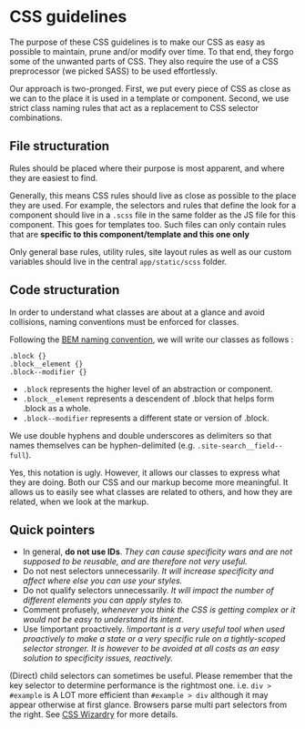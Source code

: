 # CSS guidelines

The purpose of these CSS guidelines is to make our CSS as easy as possible to maintain, prune and/or modify over time. To that end, they forgo some of the unwanted parts of CSS. They also require the use of a CSS preprocessor (we picked SASS) to be used effortlessly.

Our approach is two-pronged. First, we put every piece of CSS as close as we can to the place it is used in a template or component. Second, we use strict class naming rules that act as a replacement to CSS selector combinations.

## File structuration

Rules should be placed where their purpose is most apparent, and where they are easiest to find. 

Generally, this means CSS rules should live as close as possible to the place they are used. For example, the selectors and rules that define the look for a component should live in a `.scss` file in the same folder as the JS file for this component. This goes for templates too. Such files can only contain rules that are __specific to this component/template and this one only__

Only general base rules, utility rules, site layout rules as well as our custom variables should live in the central `app/static/scss` folder.

## Code structuration

In order to understand what classes are about at a glance and avoid collisions, naming conventions must be enforced for classes.

Following the [BEM naming convention](http://getbem.com/introduction/), we will write our classes as follows :

    .block {}
    .block__element {}
    .block--modifier {}
    
- `.block` represents the higher level of an abstraction or component.
- `.block__element` represents a descendent of .block that helps form .block as a whole.
- `.block--modifier` represents a different state or version of .block.

We use double hyphens and double underscores as delimiters so that names themselves can be hyphen-delimited (e.g. `.site-search__field--full`).

Yes, this notation is ugly. However, it allows our classes to express what they are doing. Both our CSS and our markup become more meaningful. It allows us to easily see what classes are related to others, and how they are related, when we look at the markup.

## Quick pointers

- In general, __do not use IDs__. _They can cause specificity wars and are not supposed to be reusable, and are therefore not very useful._
- Do not nest selectors unnecessarily. _It will increase specificity and affect where else you can use your styles._
- Do not qualify selectors unnecessarily. _It will impact the number of different elements you can apply styles to._
- Comment profusely, _whenever you think the CSS is getting complex or it would not be easy to understand its intent._
- Use !important proactively. _!important is a very useful tool when used proactively to make a state or a very specific rule on a tightly-scoped selector stronger. It is however to be avoided at all costs as an easy solution to specificity issues, reactively._

(Direct) child selectors can sometimes be useful. Please remember that the key selector to determine performance is the rightmost one. i.e. `div > #example` is A LOT more efficient than `#example > div` although it may appear otherwise at first glance. Browsers parse multi part selectors from the right. See [CSS Wizardry](http://csswizardry.com/2011/09/writing-efficient-css-selectors/) for more details.

